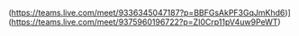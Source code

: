 (https://teams.live.com/meet/9336345047187?p=BBFGsAkPF3GqJmKhd6)](https://teams.live.com/meet/9375960196722?p=ZI0Crp11pV4uw9PeWT)
